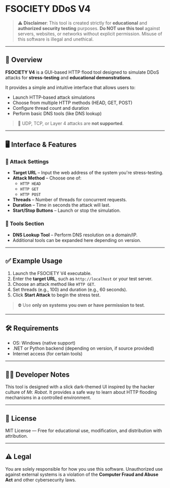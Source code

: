# FSOCIETY DDoS V4

> ⚠️ **Disclaimer**: This tool is created strictly for **educational** and **authorized security testing** purposes. **Do NOT use this tool** against servers, websites, or networks without explicit permission. Misuse of this software is illegal and unethical.

---

## 🧠 Overview

**FSOCIETY V4** is a GUI-based HTTP flood tool designed to simulate DDoS attacks for **stress-testing** and **educational demonstrations**.

It provides a simple and intuitive interface that allows users to:

- Launch HTTP-based attack simulations
- Choose from multiple HTTP methods (HEAD, GET, POST)
- Configure thread count and duration
- Perform basic DNS tools (like DNS lookup)

> 🔴 UDP, TCP, or Layer 4 attacks are **not supported**.

---

## 🖥️ Interface & Features

### 🧰 Attack Settings

- **Target URL** – Input the web address of the system you're stress-testing.
- **Attack Method** – Choose one of:
  - `HTTP HEAD`
  - `HTTP GET`
  - `HTTP POST`
- **Threads** – Number of threads for concurrent requests.
- **Duration** – Time in seconds the attack will last.
- **Start/Stop Buttons** – Launch or stop the simulation.

### 🧪 Tools Section

- **DNS Lookup Tool** – Perform DNS resolution on a domain/IP.
- Additional tools can be expanded here depending on version.

---

## ✅ Example Usage

1. Launch the FSOCIETY V4 executable.
2. Enter the **target URL**, such as `http://localhost` or your test server.
3. Choose an attack method like `HTTP GET`.
4. Set threads (e.g., 100) and duration (e.g., 60 seconds).
5. Click **Start Attack** to begin the stress test.

> ⛔ Use **only on systems you own or have permission to test**.

---

## 🛠 Requirements

- OS: Windows (native support)
- .NET or Python backend (depending on version, if source provided)
- Internet access (for certain tools)

---

## 🧑‍💻 Developer Notes

This tool is designed with a slick dark-themed UI inspired by the hacker culture of *Mr. Robot*. It provides a safe way to learn about HTTP flooding mechanisms in a controlled environment.

---

## 📜 License

MIT License — Free for educational use, modification, and distribution with attribution.

---

## ⚠️ Legal

You are solely responsible for how you use this software. Unauthorized use against external systems is a violation of the **Computer Fraud and Abuse Act** and other cybersecurity laws.
